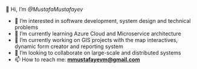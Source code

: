 👋 Hi, I’m *@MustafaMustafayev*<br/>

* 👀 I’m interested in software development, system design and technical problems<br/>
* 🌱 I’m currently learning Azure Cloud and Microservice architecture<br/>
* 🌱 I’m currently working on GIS projects with the map interactives, dynamic form creator and reporting system<br/>
* 💞️ I’m looking to collaborate on large-scale and distributed systems<br/>
* 📫 How to reach me: **mmustafayevm@gmail.com**
